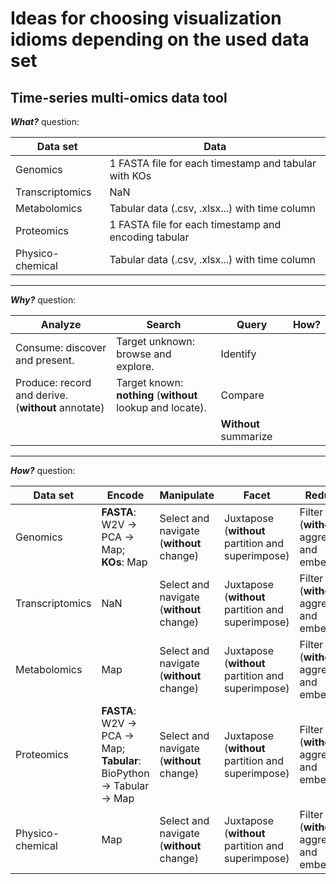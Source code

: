 # Ideas for choosing visualization idioms depending on the used data set
## Time-series multi-omics data tool


***What?*** question:

Data set         | Data                                                 |
---|---|
Genomics         | 1 FASTA file for each timestamp and tabular with KOs | 
Transcriptomics  | NaN                                                  |
Metabolomics     | Tabular data (.csv, .xlsx...) with time column       |
Proteomics       | 1 FASTA file for each timestamp and encoding tabular |
Physico-chemical | Tabular data (.csv, .xlsx...) with time column       |

---
***Why?*** question:

Analyze                                        | Search                              | Query         | How?      |
---|---|---|---|
Consume: discover and present.                 | Target unknown: browse and explore. | Identify      |           |
Produce: record and derive. (**without** annotate) | Target known: **nothing** (**without** lookup and locate).      | Compare       |           |
                                               |                                     | **Without** summarize     |

---
***How?*** question:

Data set         | Encode                                               | Manipulate                        | Facet                     | Reduce
---|---|---|---|---|
Genomics         | **FASTA**: W2V -> PCA -> Map; **KOs**: Map                              | Select and navigate (**without** change) | Juxtapose (**without** partition and superimpose) | Filter (**without** aggregate and embed)
Transcriptomics  | NaN                                                                     | Select and navigate (**without** change) | Juxtapose (**without** partition and superimpose) |Filter (**without** aggregate and embed)
Metabolomics     | Map                                                                     | Select and navigate (**without** change) | Juxtapose (**without** partition and superimpose) |Filter (**without** aggregate and embed)
Proteomics       | **FASTA**: W2V -> PCA -> Map; **Tabular**: BioPython -> Tabular -> Map  | Select and navigate (**without** change) | Juxtapose (**without** partition and superimpose) |Filter (**without** aggregate and embed)
Physico-chemical | Map                                                                     | Select and navigate (**without** change) | Juxtapose (**without** partition and superimpose) |Filter (**without** aggregate and embed)
